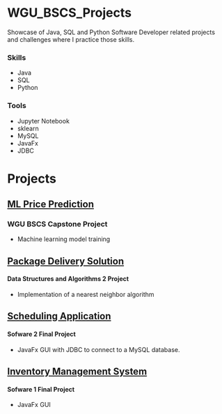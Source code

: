 # WGU_BSCS_Projects

Showcase of Java, SQL and Python Software Developer related projects and challenges where I practice those skills.

### Skills

 - Java
 - SQL
 - Python

 
### Tools

 - Jupyter Notebook
 - sklearn
 - MySQL
 - JavaFx
 - JDBC
 

# Projects 
## [ML Price Prediction](https://github.com/Jimmy90s/Projects_BSCS/tree/main/ML%20Price%20Prediction)

### WGU BSCS Capstone Project
- Machine learning model training

## [Package Delivery Solution](https://github.com/Jimmy90s/Projects_BSCS/tree/main/Package%20Delivery%20Solution)

#### Data Structures and Algorithms 2 Project
- Implementation of a nearest neighbor algorithm

## [Scheduling Application](https://github.com/Jimmy90s/Projects_BSCS/tree/main/Scheduling%20Application)

#### Sofware 2 Final Project
- JavaFx GUI with JDBC to connect to a MySQL database.

## [Inventory Management System](https://github.com/Jimmy90s/Projects_BSCS/tree/main/Inventory%20Management%20System)

#### Sofware 1 Final Project
- JavaFx GUI 
